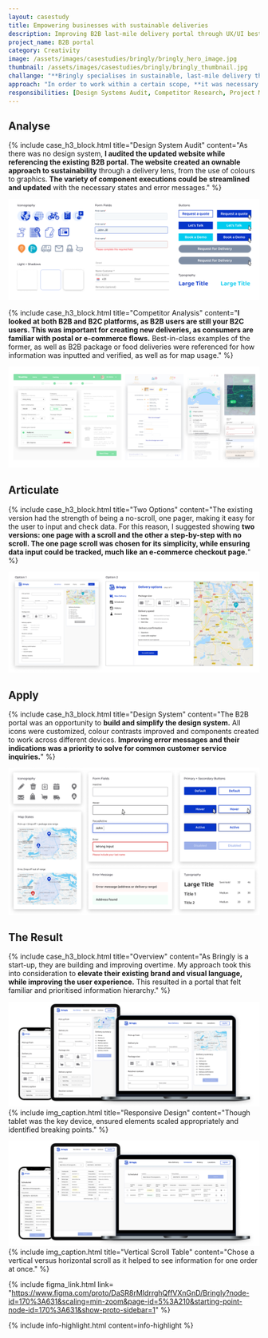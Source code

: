 ```yaml
---
layout: casestudy
title: Empowering businesses with sustainable deliveries
description: Improving B2B last-mile delivery portal through UX/UI best practices
project_name: B2B portal
category: Creativity
image: /assets/images/casestudies/bringly/bringly_hero_image.jpg
thumbnail: /assets/images/casestudies/bringly/bringly_thumbnail.jpg
challange: "**Bringly specialises in sustainable, last-mile delivery throughout Europe.** In order to look more professional and credible, **Bringly recently updated their brand identity. This is reflected in their website, but not in their B2B portal.** There are also parts of their new design system that could be expanded on or improved."
approach: "In order to work within a certain scope, **it was necessary to focus on the key red route for B2B customers. This was the create new deliveries feature, as it was frequently used B2B  interaction.** Through a design system audit, competitor research and UX/UI best practices, this and the additional screens were improved."
responsibilities: [Design Systems Audit, Competitor Research, Project Management, UX Design, UI Design]
---
```


## Analyse

{% include case_h3_block.html 
title="Design System Audit" 
content="As there was no design system, **I audited the updated website while referencing the existing B2B portal. The website created an ownable approach to sustainability** through a delivery lens, from the use of colours to graphics. **The variety of component executions could be streamlined and updated** with the necessary states and error messages." %}

![](/assets/images/casestudies/bringly/bringly_design_audit.png)

{% include case_h3_block.html 
title="Competitor Analysis" 
content="**I looked at both B2B and B2C platforms, as B2B users are still your B2C users. This was important for creating new deliveries, as consumers are familiar with postal or e-commerce flows.** Best-in-class examples of the former, as well as B2B package or food deliveries were referenced for how information was inputted and verified, as well as for map usage." %}

![](/assets/images/casestudies/bringly/bringly_competitor_analysis.jpg)

## Articulate

{% include case_h3_block.html 
title="Two Options" 
content="The existing version had the strength of being a no-scroll, one pager, making it easy for the user to input and check data. For this reason, I suggested showing **two versions: one page with a scroll and the other a step-by-step with no scroll. The one page scroll was chosen for its simplicity, while ensuring data input could be tracked, much like an e-commerce checkout page.**" %}

![](/assets/images/casestudies/bringly/bringly_two_options.jpg)

## Apply

{% include case_h3_block.html 
title="Design System" 
content="The B2B portal was an opportunity to **build and simplify the  design system.** All icons were customized, colour contrasts improved and components created to work across different devices. **Improving error messages and their indications was a priority to solve for common customer service inquiries.**" %}

![](/assets/images/casestudies/bringly/bringly_design_system.png)

## The Result

{% include case_h3_block.html 
title="Overview" 
content="As Bringly is a start-up, they are building and improving overtime. My approach took this into consideration to **elevate their existing brand and visual language, while improving the user experience.** This resulted in a portal that felt familiar and prioritised information hierarchy." %}

![](/assets/images/casestudies/bringly/bringly-final_02.png)
{% include img_caption.html 
title="Responsive Design" 
content="Though tablet was the key device, ensured elements scaled appropriately and identified breaking points." %}

![](/assets/images/casestudies/bringly/bringly-final_01.png)
{% include img_caption.html 
title="Vertical Scroll Table" 
content="Chose a vertical versus horizontal scroll as it helped to see information for one order at once." %}

{% include figma_link.html link= "https://www.figma.com/proto/DaSR8rMIdrrghQffVXnGnD/Bringly?node-id=170%3A631&scaling=min-zoom&page-id=5%3A210&starting-point-node-id=170%3A631&show-proto-sidebar=1" %}

{% include info-highlight.html content=info-highlight %}

